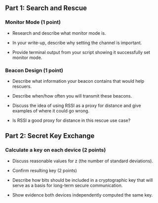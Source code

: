 ## Part 1: Search and Rescue

### Monitor Mode (1 point)

- Research and describe what monitor mode is.

- In your write-up, describe why setting the channel is important.

- Provide terminal output from your script showing it successfully set monitor mode.

### Beacon Design (1 point)

- Describe what information your beacon contains that would help rescuers.

- Describe when/how often you will transmit these beacons.

- Discuss the idea of using RSSI as a proxy for distance and give examples of where it could go wrong.

- Is RSSI a good proxy for distance in this rescue use case?

## Part 2: Secret Key Exchange

### Calculate a key on each device (2 points)

- Discuss reasonable values for z (the number of standard deviations).

- Confirm resulting key (2 points)

- Describe how bits should be included in a cryptographic key that will serve as a basis for long-term secure communication.

- Show evidence both devices independently computed the same key.
